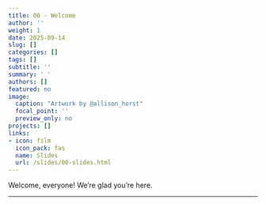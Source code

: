 ```yaml
---
title: 00 - Welcome
author: ''
weight: 1
date: 2025-09-14
slug: []
categories: []
tags: []
subtitle: ''
summary: ' '
authors: []
featured: no
image:
  caption: "Artwork by @allison_horst"
  focal_point: ''
  preview_only: no
projects: []
links:
- icon: film
  icon_pack: fas
  name: Slides
  url: /slides/00-slides.html
---
```


<script src="{{< blogdown/postref >}}index_files/fitvids/fitvids.min.js"></script>

Welcome, everyone! We’re glad you’re here.

------------------------------------------------------------------------


